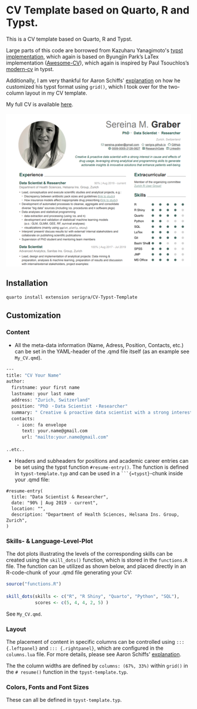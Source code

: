 
# CV Template based on Quarto, R and Typst.

This is a CV template based on Quarto, R and Typst.

Large parts of this code are borrowed from Kazuharu Yanagimoto's [typst implementation](https://github.com/kazuyanagimoto/quarto-awesomecv-typst/blob/main/README.md),
which again is based on Byungjin Park’s LaTex implementation ([Awesome-CV](https://github.com/posquit0/Awesome-CV)), which again is inspired by
Paul Tsouchlos’s [modern-cv](https://typst.app/universe/package/modern-cv/) in typst.

Additionally, I am very thankful for Aaron Schiffs' [explanation](https://github.com/quarto-dev/quarto-cli/discussions/10690)
on how he customized his typst format using `grid()`, which I took over for the two-column layout in my CV template.

My full CV is available [here](https://serigra.github.io/Webpage_Quarto/about/files/CV.pdf).

![](example_image.png)

## Installation

```bash
quarto install extension serigra/CV-Typst-Template
```

## Customization

### Content

* All the meta-data information (Name, Adress, Position, Contacts, etc.) can be set in the YAML-header of the .qmd file itself (as an example see `My_CV.qmd`).
```bash
---
title: "CV Your Name"
author:
  firstname: your first name
  lastname: your last name
  address: "Zurich, Switzerland"
  position: "PhD ・Data Scientist ・Researcher"
  summary: " Creative & proactive data scientist with a strong interest in drivers and ouctomes of drug usage, leveraging strong analytical and programming skills to generate actionable insights & innovative solutions that enhance patients well-being."
  contacts:
    - icon: fa envelope
      text: your.name@gmail.com
      url: "mailto:your.name@gmail.com"

..etc..

```
* Headers and subheaders for positions and academic career entries can be set using the typst function `#resume-entry()`.
The function is defined in `typst-template.typ` and can be used in a ` ```{=typst} `-chunk inside your .qmd file:

```{=typst}
#resume-entry(
  title: "Data Scientist & Researcher",
  date: "90% | Aug 2019 - current",
  location: "",
  description: "Department of Health Sciences, Helsana Ins. Group, Zurich",
)

```


### Skills- & Language-Level-Plot

The dot plots illustrating the levels of the corresponding skills can be created using the `skill_dots()` function, 
which is stored in the `functions.R` file. The function can be utilized as shown below, 
and placed directly in an R-code-chunk of your .qmd file generating your CV:

```r
source("functions.R")

skill_dots(skills <- c("R", "R Shiny", "Quarto", "Python", "SQL"),
           scores <- c(5, 4, 4, 2, 5) )
```

See `My_CV.qmd`.


### Layout 


The placement of content in specific columns can be controlled using 
`::: {.leftpanel}` and `::: {.rightpanel}`, which are configured in the `columns.lua` file.
For more details, please see Aaron Schiffs' [explanation](https://github.com/quarto-dev/quarto-cli/discussions/10690).

The the column widths are defined by `columns: (67%, 33%)` within `grid()` 
in the `# resume()` function in the `tpyst-template.typ`.


### Colors, Fonts and Font Sizes

These can all be defined in `tpyst-template.typ`.


